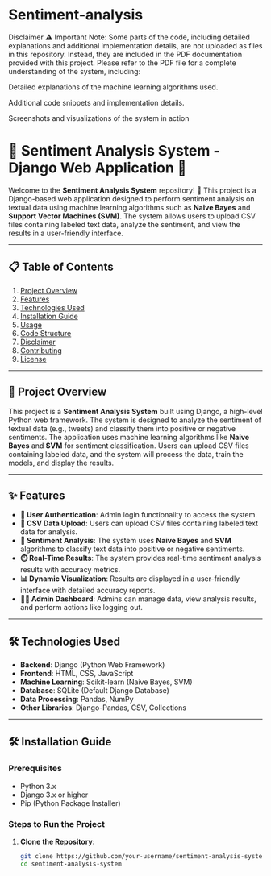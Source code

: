 # Sentiment-analysis
Disclaimer
⚠️ Important Note:
Some parts of the code, including detailed explanations and additional implementation details, are not uploaded as files in this repository. Instead, they are included in the PDF documentation provided with this project. Please refer to the PDF file for a complete understanding of the system, including:

Detailed explanations of the machine learning algorithms used.

Additional code snippets and implementation details.

Screenshots and visualizations of the system in action

# 🚀 Sentiment Analysis System - Django Web Application 🚀

Welcome to the **Sentiment Analysis System** repository! 🎉 This project is a Django-based web application designed to perform sentiment analysis on textual data using machine learning algorithms such as **Naive Bayes** and **Support Vector Machines (SVM)**. The system allows users to upload CSV files containing labeled text data, analyze the sentiment, and view the results in a user-friendly interface.

---

## 📋 Table of Contents
1. [Project Overview](#-project-overview)
2. [Features](#-features)
3. [Technologies Used](#-technologies-used)
4. [Installation Guide](#-installation-guide)
5. [Usage](#-usage)
6. [Code Structure](#-code-structure)
7. [Disclaimer](#-disclaimer)
8. [Contributing](#-contributing)
9. [License](#-license)

---

## 🌟 Project Overview

This project is a **Sentiment Analysis System** built using Django, a high-level Python web framework. The system is designed to analyze the sentiment of textual data (e.g., tweets) and classify them into positive or negative sentiments. The application uses machine learning algorithms like **Naive Bayes** and **SVM** for sentiment classification. Users can upload CSV files containing labeled data, and the system will process the data, train the models, and display the results.

---

## ✨ Features

- **🔐 User Authentication**: Admin login functionality to access the system.
- **📂 CSV Data Upload**: Users can upload CSV files containing labeled text data for analysis.
- **🧠 Sentiment Analysis**: The system uses **Naive Bayes** and **SVM** algorithms to classify text data into positive or negative sentiments.
- **⏱️ Real-Time Results**: The system provides real-time sentiment analysis results with accuracy metrics.
- **📊 Dynamic Visualization**: Results are displayed in a user-friendly interface with detailed accuracy reports.
- **👨‍💻 Admin Dashboard**: Admins can manage data, view analysis results, and perform actions like logging out.

---

## 🛠️ Technologies Used

- **Backend**: Django (Python Web Framework)
- **Frontend**: HTML, CSS, JavaScript
- **Machine Learning**: Scikit-learn (Naive Bayes, SVM)
- **Database**: SQLite (Default Django Database)
- **Data Processing**: Pandas, NumPy
- **Other Libraries**: Django-Pandas, CSV, Collections

---

## 🛠️ Installation Guide

### Prerequisites
- Python 3.x
- Django 3.x or higher
- Pip (Python Package Installer)

### Steps to Run the Project

1. **Clone the Repository**:
   ```bash
   git clone https://github.com/your-username/sentiment-analysis-system.git
   cd sentiment-analysis-system
